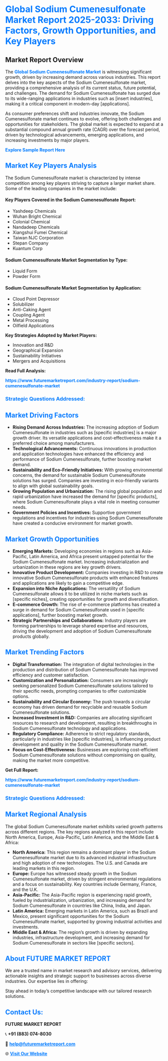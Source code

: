 <h1 style="color: #007BFF;">Global Sodium Cumenesulfonate Market Report 2025-2033: Driving Factors, Growth Opportunities, and Key Players</h1>

<section id="overview">
<h2>Market Report Overview</h2>
<p>The <a href="https://www.futuremarketreport.com/industry-report/sodium-cumenesulfonate-market" style="color: #007BFF; text-decoration: none;"><strong>Global Sodium Cumenesulfonate Market</strong></a> is witnessing significant growth, driven by increasing demand across various industries. This report delves into the key aspects of the Sodium Cumenesulfonate market, providing a comprehensive analysis of its current status, future potential, and challenges. The demand for Sodium Cumenesulfonate has surged due to its wide-ranging applications in industries such as [insert industries], making it a critical component in modern-day [applications].</p>
<p>As consumer preferences shift and industries innovate, the Sodium Cumenesulfonate market continues to evolve, offering both challenges and opportunities for stakeholders. The global market is expected to expand at a substantial compound annual growth rate (CAGR) over the forecast period, driven by technological advancements, emerging applications, and increasing investments by major players.</p>
</section>

<section id="overview">
<p><a href="https://www.futuremarketreport.com/request-sample/reportId=58485" style="color: #007BFF; text-decoration: none;"><strong>Explore Sample Report Here</strong></a></p>
</section>

<section id="key-players">
<h2 style="color: #007BFF;">Market Key Players Analysis</h2>
<p>The Sodium Cumenesulfonate market is characterized by intense competition among key players striving to capture a larger market share. Some of the leading companies in the market include:</p>
<h4>Key Players Covered in the Sodium Cumenesulfonate Report:</h4>
<ul><li>Yashdeep Chemicals</li><li>Wuhan Bright Chemical</li><li>Colonial Chemical</li><li>Nandadeep Chemicals</li><li>Xiangshui Fumei Chemical</li><li>Taiwan NJC Corporation</li><li>Stepan Company</li><li>Kuantum Corp</li></ul>
<h4>Sodium Cumenesulfonate Market Segmentation by Type:</h4>
<ul><li>Liquid Form</li><li>Powder Form</li></ul>

<h4>Sodium Cumenesulfonate Market Segmentation by Application:</h4>
<ul><li>Cloud Point Depressor</li><li>Solubilizer</li><li>Anti-Caking Agent</li><li>Coupling Agent</li><li>Metal Processing</li><li>Oilfield Applications</li></ul>
<p><strong>Key Strategies Adopted by Market Players:</strong></p>
<ul>
<li>Innovation and R&D</li>
<li>Geographical Expansion</li>
<li>Sustainability Initiatives</li>
<li>Mergers and Acquisitions</li>
</ul>
</section>

<section>
<p><strong>Read Full Analysis: </strong></p><a href="https://www.futuremarketreport.com/industry-report/sodium-cumenesulfonate-market" style="color: #007BFF; text-decoration: none;"><strong>https://www.futuremarketreport.com/industry-report/sodium-cumenesulfonate-market</strong></a>
<h3 style="color: #007BFF;">Strategic Questions Addressed:</h3>
</section>

<section id="driving-factors">
<h2 style="color: #007BFF;">Market Driving Factors</h2>
<ul>
<li><strong>Rising Demand Across Industries:</strong> The increasing adoption of Sodium Cumenesulfonate in industries such as [specific industries] is a major growth driver. Its versatile applications and cost-effectiveness make it a preferred choice among manufacturers.</li>
<li><strong>Technological Advancements:</strong> Continuous innovations in production and application technologies have enhanced the efficiency and performance of Sodium Cumenesulfonate, further boosting market demand.</li>
<li><strong>Sustainability and Eco-Friendly Initiatives:</strong> With growing environmental concerns, the demand for sustainable Sodium Cumenesulfonate solutions has surged. Companies are investing in eco-friendly variants to align with global sustainability goals.</li>
<li><strong>Growing Population and Urbanization:</strong> The rising global population and rapid urbanization have increased the demand for [specific products], where Sodium Cumenesulfonate plays a vital role in meeting consumer needs.</li>
<li><strong>Government Policies and Incentives:</strong> Supportive government regulations and incentives for industries using Sodium Cumenesulfonate have created a conducive environment for market growth.</li>
</ul>
</section>

<section id="growth-opportunities">
<h2 style="color: #007BFF;">Market Growth Opportunities</h2>
<ul>
<li><strong>Emerging Markets:</strong> Developing economies in regions such as Asia-Pacific, Latin America, and Africa present untapped potential for the Sodium Cumenesulfonate market. Increasing industrialization and urbanization in these regions are key growth drivers.</li>
<li><strong>Innovative Product Development:</strong> Companies investing in R&D to create innovative Sodium Cumenesulfonate products with enhanced features and applications are likely to gain a competitive edge.</li>
<li><strong>Expansion into Niche Applications:</strong> The versatility of Sodium Cumenesulfonate allows it to be utilized in niche markets such as [specific niches], creating opportunities for growth and diversification.</li>
<li><strong>E-commerce Growth:</strong> The rise of e-commerce platforms has created a surge in demand for Sodium Cumenesulfonate used in [specific applications], further boosting market growth.</li>
<li><strong>Strategic Partnerships and Collaborations:</strong> Industry players are forming partnerships to leverage shared expertise and resources, driving the development and adoption of Sodium Cumenesulfonate products globally.</li>
</ul>
</section>

<section id="trending-factors">
<h2 style="color: #007BFF;">Market Trending Factors</h2>
<ul>
<li><strong>Digital Transformation:</strong> The integration of digital technologies in the production and distribution of Sodium Cumenesulfonate has improved efficiency and customer satisfaction.</li>
<li><strong>Customization and Personalization:</strong> Consumers are increasingly seeking personalized Sodium Cumenesulfonate solutions tailored to their specific needs, prompting companies to offer customizable options.</li>
<li><strong>Sustainability and Circular Economy:</strong> The push towards a circular economy has driven demand for recyclable and reusable Sodium Cumenesulfonate solutions.</li>
<li><strong>Increased Investment in R&D:</strong> Companies are allocating significant resources to research and development, resulting in breakthroughs in Sodium Cumenesulfonate technology and applications.</li>
<li><strong>Regulatory Compliance:</strong> Adherence to strict regulatory standards, particularly in industries like [specific industries], is influencing product development and quality in the Sodium Cumenesulfonate market.</li>
<li><strong>Focus on Cost-Effectiveness:</strong> Businesses are exploring cost-efficient Sodium Cumenesulfonate solutions without compromising on quality, making the market more competitive.</li>
</ul>
</section>

<section>
<p><strong>Get Full Report: </strong></p><a href="https://www.futuremarketreport.com/industry-report/sodium-cumenesulfonate-market" style="color: #007BFF; text-decoration: none;"><strong>https://www.futuremarketreport.com/industry-report/sodium-cumenesulfonate-market</strong></a>
<h3 style="color: #007BFF;">Strategic Questions Addressed:</h3>
</section>


<section id="regional-analysis">
<h2 style="color: #007BFF;">Market Regional Analysis</h2>
<p>The global Sodium Cumenesulfonate market exhibits varied growth patterns across different regions. The key regions analyzed in this report include North America, Europe, Asia-Pacific, Latin America, and the Middle East & Africa:</p>
<ul>
<li><strong>North America:</strong> This region remains a dominant player in the Sodium Cumenesulfonate market due to its advanced industrial infrastructure and high adoption of new technologies. The U.S. and Canada are leading markets in this region.</li>
<li><strong>Europe:</strong> Europe has witnessed steady growth in the Sodium Cumenesulfonate market, driven by stringent environmental regulations and a focus on sustainability. Key countries include Germany, France, and the U.K.</li>
<li><strong>Asia-Pacific:</strong> The Asia-Pacific region is experiencing rapid growth, fueled by industrialization, urbanization, and increasing demand for Sodium Cumenesulfonate in countries like China, India, and Japan.</li>
<li><strong>Latin America:</strong> Emerging markets in Latin America, such as Brazil and Mexico, present significant opportunities for the Sodium Cumenesulfonate market, supported by growing industrial activities and investments.</li>
<li><strong>Middle East & Africa:</strong> The region’s growth is driven by expanding industries, infrastructure development, and increasing demand for Sodium Cumenesulfonate in sectors like [specific sectors].</li>
</ul>
</section>

<footer>
<h2 style="color: #007BFF;">About FUTURE MARKET REPORT</h2>
<p>We are a trusted name in market research and advisory services, delivering actionable insights and strategic support to businesses across diverse industries. Our expertise lies in offering:</p>

<p>Stay ahead in today’s competitive landscape with our tailored research solutions.</p>

<h2 style="color: #007BFF;">Contact Us:</h2>
<p><strong>FUTURE MARKET REPORT</strong></p>
<p>📞 <strong>+91 (883) 074-8030</strong></p>
<p>📧 <strong><a href="mailto:help@futuremarketreport.com" style="color: #007BFF;">help@futuremarketreport.com</a></strong></p>
<p>🌐 <strong><a href="https://www.futuremarketreport.com/" style="color: #007BFF;">Visit Our Website</a></strong></p>
</footer>